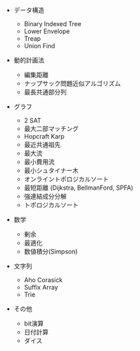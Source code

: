 - データ構造
    - Binary Indexed Tree
    - Lower Envelope
    - Treap
    - Union Find

- 動的計画法
    - 編集距離
    - ナップサック問題近似アルゴリズム
    - 最長共通部分列

- グラフ
    - 2 SAT
    - 最大二部マッチング
    - Hopcraft Karp
    - 最近共通祖先
    - 最大流
    - 最小費用流
    - 最小シュタイナー木
    - オンライントポロジカルソート
    - 最短距離 (Dijkstra, BellmanFord, SPFA)
    - 強連結成分分解
    - トポロジカルソート

- 数学
    - 剰余
    - 最適化
    - 数値積分(Simpson)

- 文字列
    - Aho Corasick
    - Suffix Array
    - Trie

- その他
    - bit演算
    - 日付計算
    - ダイス
